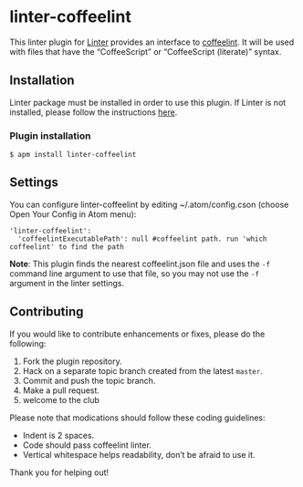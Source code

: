 linter-coffeelint
=========================

This linter plugin for [Linter](https://github.com/AtomLinter/Linter) provides an interface to [coffeelint](http://www.coffeelint.com/docs/). It will be used with files that have the “CoffeeScript” or “CoffeeScript (literate)” syntax.

## Installation
Linter package must be installed in order to use this plugin. If Linter is not installed, please follow the instructions [here](https://github.com/AtomLinter/Linter).

### Plugin installation
```
$ apm install linter-coffeelint
```

## Settings
You can configure linter-coffeelint by editing ~/.atom/config.cson (choose Open Your Config in Atom menu):
```
'linter-coffeelint':
  'coffeelintExecutablePath': null #coffeelint path. run 'which coffeelint' to find the path
```

**Note**: This plugin finds the nearest coffeelint.json file and uses the `-f` command line argument to use that file, so you may not use the `-f` argument in the linter settings.

## Contributing
If you would like to contribute enhancements or fixes, please do the following:

1. Fork the plugin repository.
1. Hack on a separate topic branch created from the latest `master`.
1. Commit and push the topic branch.
1. Make a pull request.
1. welcome to the club

Please note that modications should follow these coding guidelines:

- Indent is 2 spaces.
- Code should pass coffeelint linter.
- Vertical whitespace helps readability, don’t be afraid to use it.

Thank you for helping out!
